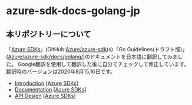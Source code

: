 # azure-sdk-docs-golang-jp

## 本リポジトリーについて

「[Azure SDKs](https://azure.github.io/azure-sdk/)」(GitHub:[Azure/azure-sdk](https://github.com/Azure/azure-sdk))の「Go Guidelines(ドラフト版)」([Azure/azure-sdk/docs/golang/](https://github.com/Azure/azure-sdk/tree/master/docs/golang))のドキュメントを日本語に翻訳してみました。
Google翻訳を使用して翻訳した後に自分でチェックして修正しています。
翻訳時のバージョンは2020年8月15,16日です。

- [Introduction](https://github.com/qt-luigi/azure-sdk-docs-golang-jp/blob/master/introduction.md) [[Azure SDKs](https://azure.github.io/azure-sdk/golang_introduction.html)]
- [Documentation](https://github.com/qt-luigi/azure-sdk-docs-golang-jp/blob/master/documentation.md) [[Azure SDKs](https://azure.github.io/azure-sdk/golang_documentation.html)]
- [API Design](https://github.com/qt-luigi/azure-sdk-docs-golang-jp/blob/master/design.md) [[Azure SDKs](https://azure.github.io/azure-sdk/golang_design.html)]
